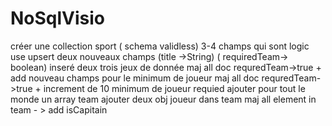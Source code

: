 # NoSqlVisio

créer une collection sport ( schema validless) 3-4 champs qui sont logic
use upsert deux nouveaux champs (title ->String) ( requiredTeam-> boolean) 
inseré deux trois jeux de donnée
maj all doc requredTeam->true + add nouveau champs pour le minimum de joueur 
maj all doc requredTeam->true + increment de 10 minimum de joueur requied
ajouter pour tout le monde un array team 
ajouter deux obj joueur dans team
maj all element in team - > add isCapitain
